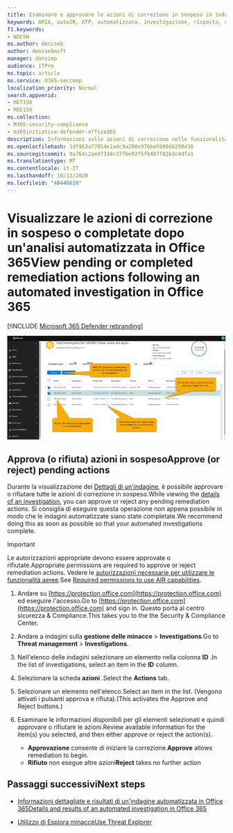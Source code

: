 ```yaml
---
title: Esaminare e approvare le azioni di correzione in sospeso in indagini e risposte automatiche
keywords: ARIA, autoIR, ATP, automatizzato, investigazione, risposta, correzione, minacce, avanzate, minacce, protezione
f1.keywords:
- NOCSH
ms.author: deniseb
author: denisebmsft
manager: dansimp
audience: ITPro
ms.topic: article
ms.service: O365-seccomp
localization_priority: Normal
search.appverid:
- MET150
- MOE150
ms.collection:
- M365-security-compliance
- m365initiative-defender-office365
description: Informazioni sulle azioni di correzione nelle funzionalità di analisi e risposta automatizzate in Office 365 Advanced Threat Protection Plan 2.
ms.openlocfilehash: 1df963a77054e1adc9a290e976be5998d6298436
ms.sourcegitcommit: 9a764c2aed7338c37f6e92f5fb487f02b3c4dfa1
ms.translationtype: MT
ms.contentlocale: it-IT
ms.lasthandoff: 10/13/2020
ms.locfileid: "48446628"
---
```

# <a name="view-pending-or-completed-remediation-actions-following-an-automated-investigation-in-office-365"></a><span data-ttu-id="f3461-104">Visualizzare le azioni di correzione in sospeso o completate dopo un'analisi automatizzata in Office 365</span><span class="sxs-lookup"><span data-stu-id="f3461-104">View pending or completed remediation actions following an automated investigation in Office 365</span></span>

[!INCLUDE [Microsoft 365 Defender rebranding](../includes/microsoft-defender-for-office.md)]



![Pagina azione indagini AEREe](../../media/air-investigationactionspage.png)

## <a name="approve-or-reject-pending-actions"></a><span data-ttu-id="f3461-106">Approva (o rifiuta) azioni in sospeso</span><span class="sxs-lookup"><span data-stu-id="f3461-106">Approve (or reject) pending actions</span></span>

<span data-ttu-id="f3461-107">Durante la visualizzazione dei [Dettagli di un'indagine](air-view-investigation-results.md), è possibile approvare o rifiutare tutte le azioni di correzione in sospeso.</span><span class="sxs-lookup"><span data-stu-id="f3461-107">While viewing the [details of an investigation](air-view-investigation-results.md), you can approve or reject any pending remediation actions.</span></span> <span data-ttu-id="f3461-108">Si consiglia di eseguire questa operazione non appena possibile in modo che le indagini automatizzate siano state completate.</span><span class="sxs-lookup"><span data-stu-id="f3461-108">We recommend doing this as soon as possible so that your automated investigations complete.</span></span>

> [!IMPORTANT]
> <span data-ttu-id="f3461-109">Le autorizzazioni appropriate devono essere approvate o rifiutate.</span><span class="sxs-lookup"><span data-stu-id="f3461-109">Appropriate permissions are required to approve or reject remediation actions.</span></span> <span data-ttu-id="f3461-110">Vedere le [autorizzazioni necessarie per utilizzare le funzionalità aeree](office-365-air.md#required-permissions-to-use-air-capabilities).</span><span class="sxs-lookup"><span data-stu-id="f3461-110">See [Required permissions to use AIR capabilities](office-365-air.md#required-permissions-to-use-air-capabilities).</span></span>

1. <span data-ttu-id="f3461-111">Andare su [https://protection.office.com](https://protection.office.com) ed eseguire l'accesso.</span><span class="sxs-lookup"><span data-stu-id="f3461-111">Go to [https://protection.office.com](https://protection.office.com) and sign in.</span></span> <span data-ttu-id="f3461-112">Questo porta al centro sicurezza & Compliance.</span><span class="sxs-lookup"><span data-stu-id="f3461-112">This takes you to the the Security & Compliance Center.</span></span>

2. <span data-ttu-id="f3461-113">Andare a indagini sulla **gestione delle minacce**  >  **Investigations**.</span><span class="sxs-lookup"><span data-stu-id="f3461-113">Go to **Threat management** > **Investigations**.</span></span>

3. <span data-ttu-id="f3461-114">Nell'elenco delle indagini selezionare un elemento nella colonna **ID** .</span><span class="sxs-lookup"><span data-stu-id="f3461-114">In the list of investigations, select an item in the **ID** column.</span></span> 

4. <span data-ttu-id="f3461-115">Selezionare la scheda **azioni** .</span><span class="sxs-lookup"><span data-stu-id="f3461-115">Select the **Actions** tab.</span></span>

5. <span data-ttu-id="f3461-116">Selezionare un elemento nell'elenco.</span><span class="sxs-lookup"><span data-stu-id="f3461-116">Select an item in the list.</span></span> <span data-ttu-id="f3461-117">(Vengono attivati i pulsanti approva e rifiuta).</span><span class="sxs-lookup"><span data-stu-id="f3461-117">(This activates the Approve and Reject buttons.)</span></span>

6. <span data-ttu-id="f3461-118">Esaminare le informazioni disponibili per gli elementi selezionati e quindi approvare o rifiutare le azioni.</span><span class="sxs-lookup"><span data-stu-id="f3461-118">Review available information for the item(s) you selected, and then either approve or reject the action(s).</span></span> 
   - <span data-ttu-id="f3461-119">**Approvazione** consente di iniziare la correzione.</span><span class="sxs-lookup"><span data-stu-id="f3461-119">**Approve** allows remediation to begin.</span></span>
   - <span data-ttu-id="f3461-120">**Rifiuto** non esegue altre azioni</span><span class="sxs-lookup"><span data-stu-id="f3461-120">**Reject** takes no further action</span></span>

## <a name="next-steps"></a><span data-ttu-id="f3461-121">Passaggi successivi</span><span class="sxs-lookup"><span data-stu-id="f3461-121">Next steps</span></span>

- [<span data-ttu-id="f3461-122">Informazioni dettagliate e risultati di un'indagine automatizzata in Office 365</span><span class="sxs-lookup"><span data-stu-id="f3461-122">Details and results of an automated investigation in Office 365</span></span>](air-view-investigation-results.md)

- [<span data-ttu-id="f3461-123">Utilizzo di Esplora minacce</span><span class="sxs-lookup"><span data-stu-id="f3461-123">Use Threat Explorer</span></span>](threat-explorer.md)
